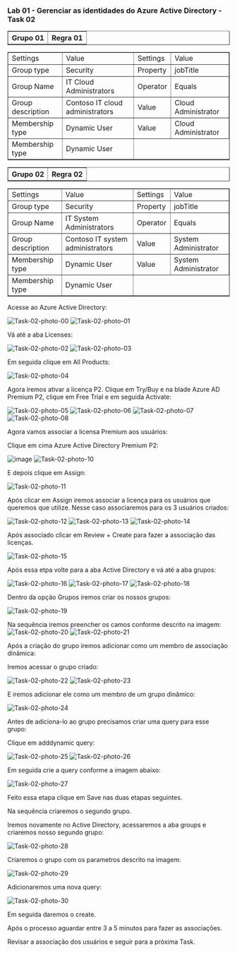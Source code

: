 <h3>Lab 01 - Gerenciar as identidades do Azure Active Directory - Task 02</h3> 

 

<table border="1">    
  <tr>
    <th colspan="1">Grupo 01</th>  	              
    <th colspan="2">Regra 01</th>
  </tr>    
<table border="1">    
   <tr>
    <td>Settings</td>
    <td>Value</td>
    <td>Settings</td>
    <td>Value</td>
  </tr>
  <tr>
    <td>Group type</td>
    <td>Security</td>
    <td>Property</td>
    <td>jobTitle</td>
  </tr>
 <tr>
    <td>Group Name</td>
    <td>IT Cloud Administrators</td>
    <td>Operator</td>
    <td>Equals</td>
  </tr>
 <tr>
    <td>Group description</td>
    <td>Contoso IT cloud administrators</td>
    <td>Value</td>
    <td>Cloud Administrator</td>
  </tr>
 <tr>
    <td>Membership type</td>
    <td>Dynamic User</td>
    <td>Value</td>
    <td>Cloud Administrator</td>
  </tr>
 <tr>
    <td>Membership type</td>
    <td>Dynamic User</td>
  </tr>
</table>
<table border="1">    
  <tr>
    <th colspan="1">Grupo 02</th>  	              
    <th colspan="2">Regra 02</th>
  </tr>    
<table border="1">    
   <tr>
    <td>Settings</td>
    <td>Value</td>
    <td>Settings</td>
    <td>Value</td>
  </tr>    
  <tr>
    <td>Group type</td>
    <td>Security</td>
    <td>Property</td>
    <td>jobTitle</td>
  </tr>
 <tr>
    <td>Group Name</td>
    <td>IT System Administrators</td>
    <td>Operator</td>
    <td>Equals</td>
  </tr>
 <tr>
    <td>Group description</td>
    <td>Contoso IT system administrators</td>
    <td>Value</td>
    <td>System Administrator</td>
  </tr>
 <tr>
    <td>Membership type</td>
    <td>Dynamic User</td>
    <td>Value</td>
    <td>System Administrator</td>
  </tr>
 <tr>
    <td>Membership type</td>
    <td>Dynamic User</td>
  </tr>
</table>    

 Acesse ao Azure Active Directory: 
 
![Task-02-photo-00](https://user-images.githubusercontent.com/107069287/187280345-3c8a6b73-dec6-4731-8d15-26545f8ac14d.png)
 ![Task-02-photo-01](https://user-images.githubusercontent.com/107069287/187280548-2fecb005-fff6-46f8-9496-a3946edfa95d.png)
 
 Vá até a aba Licenses: 

![Task-02-photo-02](https://user-images.githubusercontent.com/107069287/187280886-b4466f05-8433-49ab-8e09-c34cc56003ad.png)
![Task-02-photo-03](https://user-images.githubusercontent.com/107069287/187280891-5c2e9bac-40c1-4ce7-bac6-35f429c81d34.png)

Em seguida clique em All Products: 

![Task-02-photo-04](https://user-images.githubusercontent.com/107069287/187281172-444e5de0-d1c1-4bd9-9704-2b1da97c5ef8.png)
 
 Agora iremos ativar a licença P2. Clique em Try/Buy e na blade Azure AD Premium P2, clique em Free Trial e em seguida Activate: 

![Task-02-photo-05](https://user-images.githubusercontent.com/107069287/187281808-37572a37-dd75-4c66-b8e3-35f3870e3109.png)
![Task-02-photo-06](https://user-images.githubusercontent.com/107069287/187281812-1f22ae09-834a-4a38-a20b-f1166ca62e7b.png)
![Task-02-photo-07](https://user-images.githubusercontent.com/107069287/187281818-0e623dc2-f322-46cc-9f67-b692a4b03e50.png)
 ![Task-02-photo-08](https://user-images.githubusercontent.com/107069287/187282167-c0b8bd37-f6e9-4f7f-8f67-c493fe1bc06d.png)
 
 Agora vamos associar a licensa Premium aos usuários: 

Clique em cima Azure Active Directory Premium P2: 

![image](https://user-images.githubusercontent.com/107069287/187283579-97d5310c-609f-47ca-8dab-658d23217af4.png)
![Task-02-photo-10](https://user-images.githubusercontent.com/107069287/187283643-d1ffc0a5-8690-45ec-acc4-ccbb616425e8.png)
 
E depois clique em Assign: 

![Task-02-photo-11](https://user-images.githubusercontent.com/107069287/187283795-75c27c94-59d3-47d2-8b6c-e409df9948c3.png)
 
 Após clicar em Assign iremos associar a licença para os usuários que queremos que utilize. Nesse caso associaremos para os 3 usuários criados: 

![Task-02-photo-12](https://user-images.githubusercontent.com/107069287/187284213-007903ff-4bc5-4548-8242-6fa1c17a2315.png)
![Task-02-photo-13](https://user-images.githubusercontent.com/107069287/187284215-5b021ce2-a041-4e13-8075-d9ce1b27bc4a.png)
![Task-02-photo-14](https://user-images.githubusercontent.com/107069287/187284216-6dd9ad0b-53fe-453a-8165-bf4804a598ab.png)

 Após associado clicar em Review + Create para fazer a associação das licenças. 
 
 ![Task-02-photo-15](https://user-images.githubusercontent.com/107069287/187284560-cd4c9859-beff-4848-85c3-5dbbbe44d881.png)

 Após essa etpa volte para a aba Active Directory e vá até a aba grupos: 

![Task-02-photo-16](https://user-images.githubusercontent.com/107069287/187286048-42247860-2534-4353-84e7-8c7cb047e491.png)
![Task-02-photo-17](https://user-images.githubusercontent.com/107069287/187286051-ff257c0c-4281-4032-bcad-cd612b7883b4.png)
![Task-02-photo-18](https://user-images.githubusercontent.com/107069287/187286054-875e7875-bc36-4a73-a6f2-60f307925272.png)

 Dentro da opção Grupos iremos criar os nossos grupos: 

![Task-02-photo-19](https://user-images.githubusercontent.com/107069287/187286318-0a31a03c-67a0-4514-b3ae-622214bcfe99.png)
 
 Na sequência iremos preencher os camos conforme descrito na imagem: 
![Task-02-photo-20](https://user-images.githubusercontent.com/107069287/187286909-8de3da02-e6a8-4f02-aae9-ffd133c8aca2.png)
![Task-02-photo-21](https://user-images.githubusercontent.com/107069287/187286913-ccf84787-a606-4569-849f-21487c107cdd.png)
 
 Após a criação do grupo iremos adicionar como um membro de associação dinâmica: 

Iremos acessar o grupo criado: 

![Task-02-photo-22](https://user-images.githubusercontent.com/107069287/187288320-4b1f7ce6-6620-47ef-bae3-11d52a288a6f.png)
![Task-02-photo-23](https://user-images.githubusercontent.com/107069287/187288325-7ee82a5d-a65d-4935-b7ad-1f20fe659faa.png)
 
 E iremos adicionar ele como um membro de um grupo dinâmico: 

![Task-02-photo-24](https://user-images.githubusercontent.com/107069287/187288428-b32e9b4f-a032-4242-8613-b0e25d1a836b.png)

Antes de adiciona-lo ao grupo precisamos criar uma query para esse grupo: 

Clique em adddynamic query: 

![Task-02-photo-25](https://user-images.githubusercontent.com/107069287/187289028-2dd1ccdf-7269-40ac-8a18-52eb62816e69.png)
![Task-02-photo-26](https://user-images.githubusercontent.com/107069287/187289034-241d2d39-68f1-4332-9438-a2875ad9d0b6.png)
 
 Em seguida crie a query conforme a imagem abaixo: 
 
 ![Task-02-photo-27](https://user-images.githubusercontent.com/107069287/187289516-faf5623e-878b-4354-b7cb-c162fa91d467.png)
 
 Feito essa etapa clique em Save nas duas etapas seguintes. 
 
 Na sequência criaremos o segundo grupo. 
 
 Iremos novamente no Active Directory, acessaremos a aba groups e criaremos nosso segundo grupo: 

![Task-02-photo-28](https://user-images.githubusercontent.com/107069287/187290108-9e72082e-c753-4c93-bbf9-79ee92bcaaa6.png)
 
 Criaremos o grupo com os parametros descrito na imagem: 

![Task-02-photo-29](https://user-images.githubusercontent.com/107069287/187290539-4996ea15-bca9-4ded-98f4-a6b7650a5e5c.png)
 
Adicionaremos uma nova query: 

![Task-02-photo-30](https://user-images.githubusercontent.com/107069287/187290995-960d0f3c-4d35-49f5-8603-f52c55121da9.png)
 
 Em seguida daremos o create. 
 
 Após o processo aguardar entre 3 a 5 minutos para fazer as associações. 
 
 Revisar a associação dos usuários e seguir para a próxima Task. 








 





 
